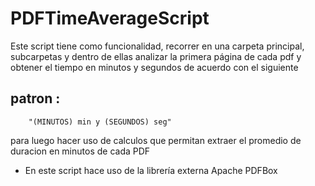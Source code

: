 

# PDFTimeAverageScript
Este script tiene como funcionalidad, recorrer en una carpeta principal, subcarpetas y dentro de ellas
analizar la primera página de cada pdf y obtener el tiempo en minutos y segundos de acuerdo con el siguiente 
## patron :

        "(MINUTOS) min y (SEGUNDOS) seg" 

para luego hacer uso de calculos que permitan extraer el promedio de duracion en minutos de cada PDF


* En este script hace uso de la librería externa Apache PDFBox